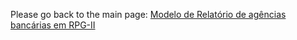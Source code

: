 Please go back to the main page: <a href="https://github.com/fermyno/mainframe/tree/main/RPG/relatorio-de-agencias">Modelo de Relatório de agências bancárias em RPG-II</a>

